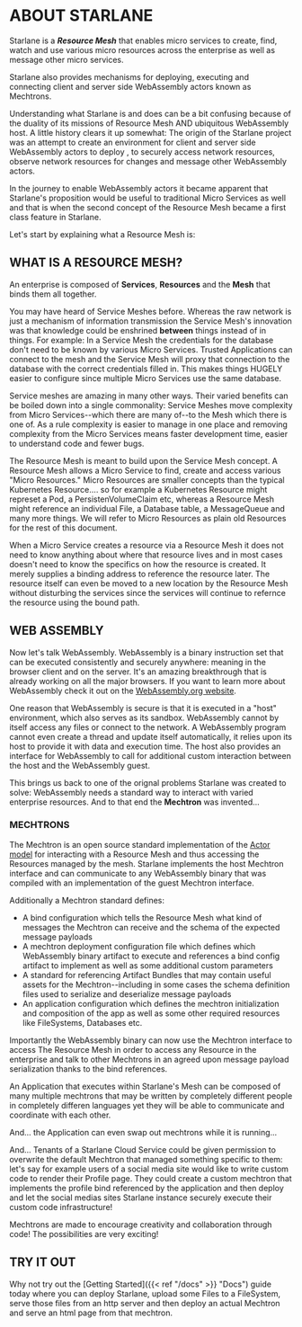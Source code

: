 # ABOUT STARLANE
Starlane is a ***Resource Mesh*** that enables micro services to create, find, watch and use various micro resources across the enterprise as well as message other micro services.

Starlane also provides mechanisms for deploying, executing and connecting client and server side WebAssembly actors known as Mechtrons.

Understanding what Starlane is and does can be a bit confusing because of the duality of its missions of Resource Mesh AND ubiquitous WebAssembly host.  A little history clears it up somewhat:  The origin of the Starlane project was an attempt to create an environment for client and server side WebAssembly actors to deploy , to securely access network resources, observe network resources for changes and message other WebAssembly actors.  

In the journey to enable WebAssembly actors it became apparent that Starlane's proposition would be useful to traditional Micro Services as well and that is when the second concept of the Resource Mesh became a first class feature in Starlane.  

Let's start by explaining what a Resource Mesh is:

## WHAT IS A RESOURCE MESH?
An enterprise is composed of **Services**, **Resources** and the **Mesh** that binds them all together.  

You may have heard of Service Meshes before. Whereas the raw network is just a mechanism of information transmission the Service Mesh's innovation was that knowledge could be enshrined **between** things instead of in things. For example: In a Service Mesh the credentials for the database don't need to be known by various Micro Services. Trusted Applications can connect to the mesh and the Service Mesh will proxy that connection to the database with the correct credentials filled in.  This makes things HUGELY easier to configure since multiple Micro Services use the same database. 

Service meshes are amazing in many other ways.  Their varied benefits can be boiled down into a single commonality: Service Meshes move complexity from Micro Services--which there are many of--to the Mesh which there is one of. As a rule complexity is easier to manage in one place and removing complexity from the Micro Services means faster development time, easier to understand code and fewer bugs.

The Resource Mesh is meant to build upon the Service Mesh concept.  A Resource Mesh allows a Micro Service to find, create and access various "Micro Resources."  Micro Resources are smaller concepts than the typical Kubernetes Resource.... so for example a Kubernetes Resource might represet a Pod, a PersistenVolumeClaim etc, whereas a Resource Mesh might reference an individual File, a Database table, a MessageQueue and many more things.  We will refer to Micro Resources as plain old Resources for the rest of this document.

When a Micro Service creates a resource via a Resource Mesh it does not need to know anything about where that resource lives and in most cases doesn't need to know the specifics on how the resource is created.  It merely supplies a binding address to reference the resource later.  The resource itself can even be moved to a new location by the Resource Mesh without disturbing the services since the services will continue to refernce the resource using the bound path.

## WEB ASSEMBLY
Now let's talk WebAssembly.  WebAssembly is a binary instruction set that can be executed consistently and securely anywhere: meaning in the browser client and on the server.  It's an amazing breakthrough that is already working on all the major browsers.  If you want to learn more about WebAssembly check it out on the [WebAssembly.org website](https://webassembly.org/).

One reason that WebAssembly is secure is that it is executed in a "host" environment, which also serves as its sandbox.  WebAssembly cannot by itself access any files or connect to the network.  A WebAssembly program cannot even create a thread and update itself automatically, it relies upon its host to provide it with data and execution time. The host also provides an interface for WebAssembly to call for additional custom interaction between the host and the WebAssembly guest.

This brings us back to one of the orignal problems Starlane was created to solve:  WebAssembly needs a standard way to interact with varied enterprise resources.  And to that end the **Mechtron** was invented...

### MECHTRONS
The Mechtron is an open source standard implementation of the [Actor model](https://en.wikipedia.org/wiki/Actor_model) for interacting with a Resource Mesh and thus accessing the Resources managed by the mesh.  Starlane implements the host Mechtron interface and can communicate to any WebAssembly binary that was compiled with an implementation of the guest Mechtron interface. 

Additionally a Mechtron standard defines:
* A bind configuration which tells the Resource Mesh what kind of messages the Mechtron can receive and the schema of the expected message payloads 
* A mechtron deployment configuration file which defines which WebAssembly binary artifact to execute and references a bind config artifact to implement as well as some additional custom parameters
* A standard for referencing Artifact Bundles that may contain useful assets for the Mechtron--including in some cases the schema definition files used to serialize and deserialize message payloads
* An application configuration which defines the mechtron initialization and composition of the app as well as some other required resources like FileSystems, Databases etc.

Importantly the WebAssembly binary can now use the Mechtron interface to access The Resource Mesh in order to access any Resource in the enterprise and talk to other Mechtrons in an agreed upon message payload serialization thanks to the bind references.

An Application that executes within Starlane's Mesh can be composed of many multiple mechtrons that may be written by completely different people in completely differen languages yet they will be able to communicate and coordinate with each other.  

And... the Application can even swap out mechtrons while it is running...  

And...  Tenants of a Starlane Cloud Service could be given permission to overwrite the default Mechtron that managed something specific to them: let's say for example users of a social media site would like to write custom code to render their Profile page. They could create a custom mechtron that implements the profile bind referenced by the application and then deploy and let the social medias sites Starlane instance securely execute their custom code infrastructure!  

Mechtrons are made to encourage creativity and collaboration through code!  The possibilities are very exciting!


## TRY IT OUT
Why not try out the [Getting Started]({{< ref "/docs" >}} "Docs") guide today where you can deploy Starlane, upload some Files to a FileSystem, serve those files from an http server and then deploy an actual Mechtron and serve an html page from that mechtron.














